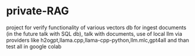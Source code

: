 # private-RAG
project for verify functionality of various vectors db for ingest documents  (in the future talk with SQL db), talk with documents, use of local llm via providers like h2ogpt,llama.cpp,llama-cpp-python,llm.mlc,gpt4all and than test all in google colab
